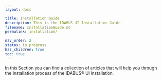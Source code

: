 ```yaml
---
layout: docs

title: Installation Guide
description: This is the IDABUS UI Installation Guide
filename: InstallationGuide.md
permalink: installation/

nav_order: 2
status: in progress
has_children: true
toc: true
---
```


In this Section you can find a collection of articles that will help you through the installation process of the IDABUS® UI Installation.
